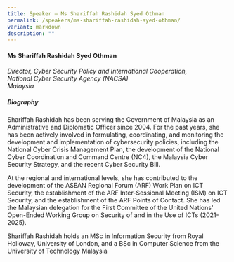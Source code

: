 ```yaml
---
title: Speaker – Ms Shariffah Rashidah Syed Othman
permalink: /speakers/ms-shariffah-rashidah-syed-othman/
variant: markdown
description: ""
---
```

#### **Ms Shariffah Rashidah Syed Othman**

*Director, Cyber Security Policy and International Cooperation, <br> National Cyber Security Agency (NACSA)<br>Malaysia*

##### **Biography**
Shariffah Rashidah has been serving the Government of Malaysia as an Administrative and Diplomatic Officer
since 2004. For the past years, she has been actively involved in formulating, coordinating, and monitoring the
development and implementation of cybersecurity policies, including the National Cyber Crisis Management
Plan, the development of the National Cyber Coordination and Command Centre (NC4), the Malaysia Cyber
Security Strategy, and the recent Cyber Security Bill.

At the regional and international levels, she has contributed to the development of the ASEAN Regional Forum
(ARF) Work Plan on ICT Security, the establishment of the ARF Inter-Sessional Meeting (ISM) on ICT Security,
and the establishment of the ARF Points of Contact. She has led the Malaysian delegation for the First
Committee of the United Nations' Open-Ended Working Group on Security of and in the Use of ICTs
(2021-2025).

Shariffah Rashidah holds an MSc in Information Security from Royal Holloway, University of London, and a BSc in Computer Science from the University of Technology Malaysia